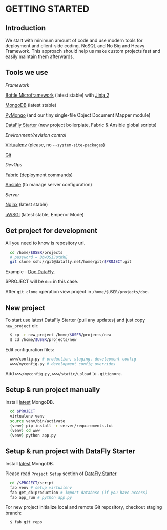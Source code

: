 GETTING STARTED
===============

Introduction
------------

We start with minimum amount of code and use modern tools for deployment and
client-side coding. NoSQL and No Big and Heavy Framework. This approach should
help us make custom projects fast and easily maintain them afterwards.

Tools we use
------------

*Framework*

[Bottle Microframework](http://bottle.readthedocs.org/en/release-0.11/)
(latest stable) with [Jinja 2](http://jinja.pocoo.org/docs/)

[MongoDB](http://docs.mongodb.org/manual/)
(latest stable)

[PyMongo](http://api.mongodb.org/python/current/)
(and our tiny single-file Object Document Mapper module)

[DataFly Starter](/docsdatafly-starter)
(new project boilerplate, Fabric & Ansible global scripts)

*Environment/revision control*

[Virtualenv](http://www.virtualenv.org/en/latest)
(please, no `--system-site-packages`)

[Git](http://gitref.org/index.html)

*DevOps*

[Fabric](http://docs.fabfile.org/en/1.6/)
(deployment commands)

[Ansible](http://www.ansibleworks.com/docs/gettingstarted.html)
(to manage server configuration)

*Server*

[Nginx](http://wiki.nginx.org/Main)
(latest stable)

[uWSGI](http://uwsgi-docs.readthedocs.org/en/latest/)
(latest stable, Emperor Mode)

Get project for development
---------------------------

All you need to know is repository url.

```bash
  cd /home/$USER/projects
  # password = Bbw3SIJotWhE
  git clone ssh://git@datafly.net/home/git/$PROJECT.git  
```

Example - [Doc DataFly](http://doc.datafly.net).

$PROJECT will be `doc` in this case.

After `git clone` operation view project in `/home/$USER/projects/doc`.

New project
-----------

To start use latest DataFly Starter (pull any updates) and
just copy `new_project` dir:

```bash
  $ cp -r new_project /home/$USER/projects/new
  $ cd /home/$USER/projects/new
```

Edit configuration files:

```bash
  www/config.py # production, staging, development config
  www/myconfig.py # development config overrides
```

Add `www/myconfig.py`, `www/static/upload` to `.gitignore`.

Setup & run project manually
----------------------------

Install
[latest](http://docs.mongodb.org/manual/tutorial/install-mongodb-on-ubuntu/)
MongoDB.

```bash  
  cd $PROJECT
  virtualenv venv  
  source venv/bin/activate
  (venv) pip install -r server/requirements.txt
  (venv) cd www
  (venv) python app.py
```

Setup & run project with DataFly Starter
----------------------------------------

Install
[latest](http://docs.mongodb.org/manual/tutorial/install-mongodb-on-ubuntu/)
MongoDB.

Please read `Project Setup` section of [DataFly Starter](/docs/datafly-starter)

```bash
  cd /$PROJECT/script
  fab venv # setup virtualenv
  fab get_db:production # import database (if you have access)
  fab app_run # python app.py
```

For new project initialize local and remote Git repository, checkout
staging branch:

```bash
  $ fab git repo 
```